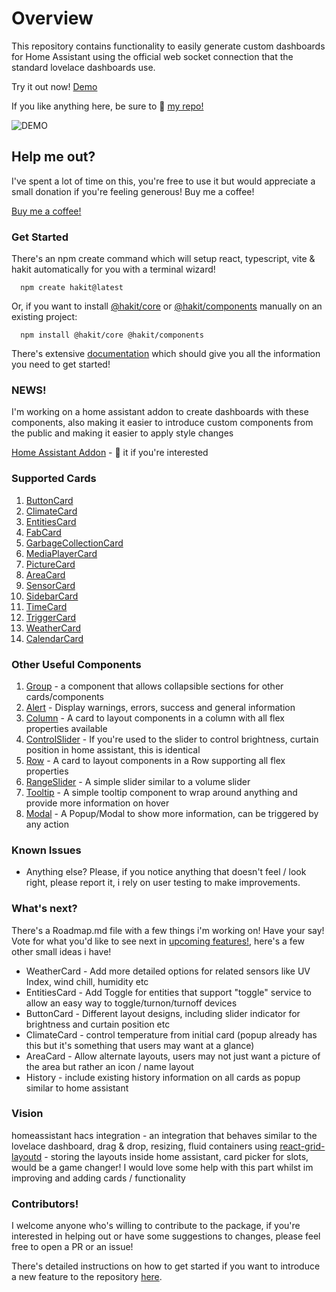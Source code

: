 # Overview

This repository contains functionality to easily generate custom dashboards for Home Assistant using the official web socket connection that the standard lovelace dashboards use.

Try it out now! [Demo](https://shannonhochkins.github.io/ha-component-kit/iframe.html?args=&id=introduction-overview--default&viewMode=story#)


If you like anything here, be sure to 🌟 [my repo!](https://github.com/shannonhochkins/ha-component-kit)

![DEMO](https://github.com/shannonhochkins/ha-component-kit/blob/master/stories/hakit-demo.gif?raw=true)

## Help me out?

I've spent a lot of time on this, you're free to use it but would appreciate a small donation if you're feeling generous! Buy me a coffee!

[Buy me a coffee!](https://www.buymeacoffee.com/jinglezzz)

### Get Started
There's an npm create command which will setup react, typescript, vite & hakit automatically for you with a terminal wizard!
```
  npm create hakit@latest
```

Or, if you want to install [@hakit/core](https://www.npmjs.com/package/@hakit/core) or [@hakit/components](https://www.npmjs.com/package/@hakit/components) manually on an existing project:
```
  npm install @hakit/core @hakit/components
```

There's extensive [documentation](https://shannonhochkins.github.io/ha-component-kit) which should give you all the information you need to get started!

### NEWS!

I'm working on a home assistant addon to create dashboards with these components, also making it easier to introduce custom components from the public and making it easier to apply style changes

[Home Assistant Addon](https://github.com/shannonhochkins/hakit) - 🌟 it if you're interested

### Supported Cards
1. [ButtonCard](https://shannonhochkins.github.io/ha-component-kit/?path=/docs/components-cards-buttoncard--docs)
2. [ClimateCard](https://shannonhochkins.github.io/ha-component-kit/?path=/docs/components-cards-climatecard--docs)
3. [EntitiesCard](https://shannonhochkins.github.io/ha-component-kit/?path=/docs/components-cards-entitiescard--docs)
4. [FabCard](https://shannonhochkins.github.io/ha-component-kit/?path=/docs/components-cards-fabcard--docs)
5. [GarbageCollectionCard](https://shannonhochkins.github.io/ha-component-kit/?path=/docs/components-cards-garbagecollectioncard--docs)
6. [MediaPlayerCard](https://shannonhochkins.github.io/ha-component-kit/?path=/docs/components-cards-mediaplayercard--docs)
7. [PictureCard](https://shannonhochkins.github.io/ha-component-kit/?path=/docs/components-cards-picturecard--docs)
8. [AreaCard](https://shannonhochkins.github.io/ha-component-kit/?path=/docs/components-cards-areacard--docs)
9. [SensorCard](https://shannonhochkins.github.io/ha-component-kit/?path=/docs/components-cards-sensorcard--docs)
10. [SidebarCard](https://shannonhochkins.github.io/ha-component-kit/?path=/docs/components-cards-sidebarcard--docs)
11. [TimeCard](https://shannonhochkins.github.io/ha-component-kit/?path=/docs/components-cards-timecard--docs)
12. [TriggerCard](https://shannonhochkins.github.io/ha-component-kit/?path=/docs/components-cards-triggercard--docs)
13. [WeatherCard](https://shannonhochkins.github.io/ha-component-kit/?path=/docs/components-cards-weathercard--docs)
14. [CalendarCard](https://shannonhochkins.github.io/ha-component-kit/?path=/docs/components-cards-calendarcard--docs)

### Other Useful Components
1. [Group](https://shannonhochkins.github.io/ha-component-kit/?path=/docs/components-group--docs) - a component that allows collapsible sections for other cards/components
2. [Alert](https://shannonhochkins.github.io/ha-component-kit/?path=/docs/components-shared-alert--docs) - Display warnings, errors, success and general information
3. [Column](https://shannonhochkins.github.io/ha-component-kit/?path=/docs/components-shared-column--docs) - A card to layout components in a column with all flex properties available
4. [ControlSlider](https://shannonhochkins.github.io/ha-component-kit/?path=/docs/components-shared-controlslider--docs) - If you're used to the slider to control brightness, curtain position in home assistant, this is identical 
5. [Row](https://shannonhochkins.github.io/ha-component-kit/?path=/docs/components-shared-row--docs) - A card to layout components in a Row supporting all flex properties
6. [RangeSlider](https://shannonhochkins.github.io/ha-component-kit/?path=/docs/components-shared-rangeslider--docs) - A simple slider similar to a volume slider 
7. [Tooltip](https://shannonhochkins.github.io/ha-component-kit/?path=/docs/components-shared-tooltip--docs) - A simple tooltip component to wrap around anything and provide more information on hover
8. [Modal](https://shannonhochkins.github.io/ha-component-kit/?path=/docs/components-shared-modal--docs) - A Popup/Modal to show more information, can be triggered by any action

### Known Issues
- Anything else? Please, if you notice anything that doesn't feel / look right, please report it, i rely on user testing to make improvements.

### What's next?

There's a Roadmap.md file with a few things i'm working on!
Have your say! Vote for what you'd like to see next in [upcoming features!](https://github.com/shannonhochkins/ha-component-kit/discussions/28), here's a few other small ideas i have!

- WeatherCard - Add more detailed options for related sensors like UV Index, wind chill, humidity etc
- EntitiesCard - Add Toggle for entities that support "toggle" service to allow an easy way to toggle/turnon/turnoff devices
- ButtonCard - Different layout designs, including slider indicator for brightness and curtain position etc
- ClimateCard - control temperature from initial card (popup already has this but it's something that users may want at a glance)
- AreaCard - Allow alternate layouts, users may not just want a picture of the area but rather an icon / name layout
- History - include existing history information on all cards as popup similar to home assistant

### Vision

homeassistant hacs integration - an integration that behaves similar to the lovelace dashboard, drag & drop, resizing, fluid containers using [react-grid-layoutd](https://github.com/react-grid-layout/react-grid-layout) - storing the layouts inside home assistant, card picker for slots, would be a game changer! I would love some help with this part whilst im improving and adding cards / functionality

### Contributors!

I welcome anyone who's willing to contribute to the package, if you're interested in helping out or have some suggestions to changes, please feel free to open a PR or an issue!

There's detailed instructions on how to get started if you want to introduce a new feature to the repository [here](CONTRIBUTING.md).


